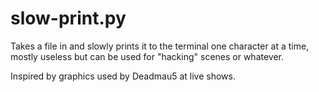 # slow-print.py
Takes a file in and slowly prints it to the terminal one character at a time, mostly useless but can be used for "hacking" scenes or whatever.

Inspired by graphics used by Deadmau5 at live shows.